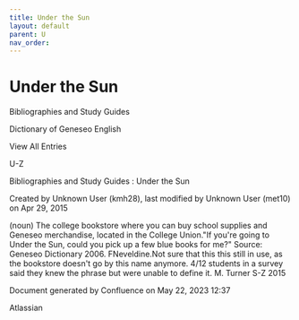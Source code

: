 ```yaml
---
title: Under the Sun
layout: default
parent: U
nav_order:
---
```


# Under the Sun

Bibliographies and Study Guides

Dictionary of Geneseo English

View All Entries

U-Z

Bibliographies and Study Guides : Under the Sun

Created by  Unknown User (kmh28), last modified by  Unknown User (met10) on Apr 29, 2015

(noun) The college bookstore where you can buy school supplies and Geneseo merchandise, located in the College Union.&quot;If you're going to Under the Sun, could you pick up a few blue books for me?&quot; Source: Geneseo Dictionary 2006. FNeveldine.Not sure that this this still in use, as the bookstore doesn't go by this name anymore. 4/12 students in a survey said they knew the phrase but were unable to define it. M. Turner S-Z 2015

Document generated by Confluence on May 22, 2023 12:37

Atlassian
